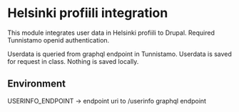 # Helsinki profiili integration

This module integrates user data in Helsinki profiili to Drupal. Required Tunnistamo openid authentication.

Userdata is queried from graphql endpoint in Tunnistamo. Userdata is saved for request in class. Nothing is saved locally.

## Environment

USERINFO_ENDPOINT -> endpoint uri to /userinfo graphql endpoint

